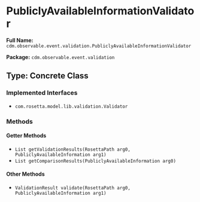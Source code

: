 # PubliclyAvailableInformationValidator

**Full Name:** `cdm.observable.event.validation.PubliclyAvailableInformationValidator`

**Package:** `cdm.observable.event.validation`

## Type: Concrete Class

### Implemented Interfaces

- `com.rosetta.model.lib.validation.Validator`

### Methods

#### Getter Methods

- `List getValidationResults(RosettaPath arg0, PubliclyAvailableInformation arg1)`
- `List getComparisonResults(PubliclyAvailableInformation arg0)`

#### Other Methods

- `ValidationResult validate(RosettaPath arg0, PubliclyAvailableInformation arg1)`

